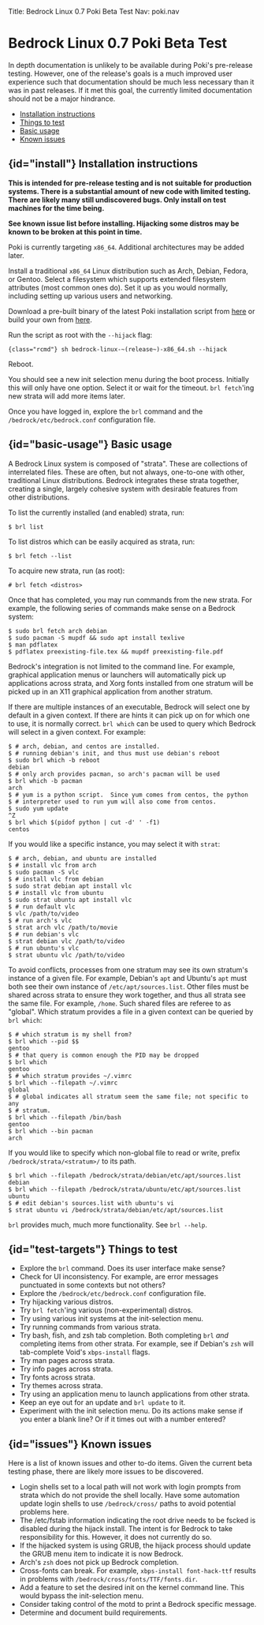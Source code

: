 Title: Bedrock Linux 0.7 Poki Beta Test
Nav: poki.nav

Bedrock Linux 0.7 Poki Beta Test
================================

In depth documentation is unlikely to be available during Poki's pre-release
testing.  However, one of the release's goals is a much improved user
experience such that documentation should be much less necessary than it was in
past releases.  If it met this goal, the currently limited documentation should
not be a major hindrance.

- [Installation instructions](#install)
- [Things to test](#test-targets)
- [Basic usage](#basic-usage)
- [Known issues](#issues)

## {id="install"} Installation instructions

**This is intended for pre-release testing and is not suitable for production systems.  There is a substantial amount of new code with limited testing.  There are likely many still undiscovered bugs.  Only install on test machines for the time being.**

**See known issue list before installing.  Hijacking some distros may be known to be broken at this point in time.**

Poki is currently targeting `x86_64`.  Additional architectures may be added later.

Install a traditional `x86_64` Linux distribution such as Arch, Debian, Fedora,
or Gentoo.  Select a filesystem which supports extended filesystem attributes
(most common ones do).  Set it up as you would normally, including setting up
various users and networking.

Download a pre-built binary of the latest Poki installation script from
[here](https://raw.githubusercontent.com/bedrocklinux/bedrocklinux-userland/0.7/releases) or build your own from [here](https://github.com/bedrocklinux/bedrocklinux-userland/tree/0.7).

Run the script as root with the `--hijack` flag:

    {class="rcmd"} sh bedrock-linux-~(release~)-x86_64.sh --hijack

Reboot.

You should see a new init selection menu during the boot process.  Initially
this will only have one option.  Select it or wait for the timeout.  `brl
fetch`'ing new strata will add more items later.

Once you have logged in, explore the `brl` command and the
`/bedrock/etc/bedrock.conf` configuration file.

## {id="basic-usage"} Basic usage

A Bedrock Linux system is composed of "strata".  These are collections of
interrelated files.  These are often, but not always, one-to-one with other,
traditional Linux distributions.  Bedrock integrates these strata together,
creating a single, largely cohesive system with desirable features from other
distributions.

To list the currently installed (and enabled) strata, run:

	$ brl list

To list distros which can be easily acquired as strata, run:

	$ brl fetch --list

To acquire new strata, run (as root):

	# brl fetch <distros>

Once that has completed, you may run commands from the new strata.  For
example, the following series of commands make sense on a Bedrock system:

	$ sudo brl fetch arch debian
	$ sudo pacman -S mupdf && sudo apt install texlive
	$ man pdflatex
	$ pdflatex preexisting-file.tex && mupdf preexisting-file.pdf

Bedrock's integration is not limited to the command line.  For example,
graphical application menus or launchers will automatically pick up
applications across strata, and Xorg fonts installed from one stratum will be
picked up in an X11 graphical application from another stratum.

If there are multiple instances of an executable, Bedrock will select one by
default in a given context.  If there are hints it can pick up on for which one
to use, it is normally correct.  `brl which` can be used to query which Bedrock
will select in a given context.  For example:

	$ # arch, debian, and centos are installed.
	$ # running debian's init, and thus must use debian's reboot
	$ sudo brl which -b reboot
	debian
	$ # only arch provides pacman, so arch's pacman will be used
	$ brl which -b pacman
	arch
	$ # yum is a python script.  Since yum comes from centos, the python
	$ # interpreter used to run yum will also come from centos.
	$ sudo yum update
	^Z
	$ brl which $(pidof python | cut -d' ' -f1)
	centos

If you would like a specific instance, you may select it with `strat`:

	$ # arch, debian, and ubuntu are installed
	$ # install vlc from arch
	$ sudo pacman -S vlc
	$ # install vlc from debian
	$ sudo strat debian apt install vlc
	$ # install vlc from ubuntu
	$ sudo strat ubuntu apt install vlc
	$ # run default vlc
	$ vlc /path/to/video
	$ # run arch's vlc
	$ strat arch vlc /path/to/movie
	$ # run debian's vlc
	$ strat debian vlc /path/to/video
	$ # run ubuntu's vlc
	$ strat ubuntu vlc /path/to/video

To avoid conflicts, processes from one stratum may see its own stratum's
instance of a given file.  For example, Debian's `apt` and Ubuntu's `apt` must
both see their own instance of `/etc/apt/sources.list`.  Other files must be
shared across strata to ensure they work together, and thus all strata see the
same file.  For example, `/home`.  Such shared files are referee to as
"global".  Which stratum provides a file in a given context can be queried by
`brl which`:

	$ # which stratum is my shell from?
	$ brl which --pid $$
	gentoo
	$ # that query is common enough the PID may be dropped
	$ brl which
	gentoo
	$ # which stratum provides ~/.vimrc
	$ brl which --filepath ~/.vimrc
	global
	$ # global indicates all stratum seem the same file; not specific to any
	$ # stratum.
	$ brl which --filepath /bin/bash
	gentoo
	$ brl which --bin pacman
	arch

If you would like to specify which non-global file to read or write, prefix
`/bedrock/strata/<stratum>/` to its path.

	$ brl which --filepath /bedrock/strata/debian/etc/apt/sources.list
	debian
	$ brl which --filepath /bedrock/strata/ubuntu/etc/apt/sources.list
	ubuntu
	$ # edit debian's sources.list with ubuntu's vi
	$ strat ubuntu vi /bedrock/strata/debian/etc/apt/sources.list

`brl` provides much, much more functionality.  See `brl --help`.


## {id="test-targets"} Things to test

- Explore the `brl` command.  Does its user interface make sense?
- Check for UI inconsistency.  For example, are error messages punctuated in
  some contexts but not others?
- Explore the `/bedrock/etc/bedrock.conf` configuration file.
- Try hijacking various distros.
- Try `brl fetch`'ing various (non-experimental) distros.
- Try using various init systems at the init-selection menu.
- Try running commands from various strata.
- Try bash, fish, and zsh tab completion.  Both completing `brl` *and* completing items from other strata.  For example, see if Debian's `zsh` will tab-complete Void's `xbps-install` flags.
- Try man pages across strata.
- Try info pages across strata.
- Try fonts across strata.
- Try themes across strata.
- Try using an application menu to launch applications from other strata.
- Keep an eye out for an update and `brl update` to it.
- Experiment with the init selection menu.  Do its actions make sense if you enter a blank line?  Or if it times out with a number entered?

## {id="issues"} Known issues

Here is a list of known issues and other to-do items.  Given the current beta testing phase, there are likely more issues to be discovered.

- Login shells set to a local path will not work with login prompts from strata which do not provide the shell locally.  Have some automation update login shells to use `/bedrock/cross/` paths to avoid potential problems here.
- The /etc/fstab information indicating the root drive needs to be fscked is disabled during the hijack install.  The intent is for Bedrock to take responsibility for this.  However, it does not currently do so.
- If the hijacked system is using GRUB, the hijack process should update the GRUB menu item to indicate it is now Bedrock.
- Arch's `zsh` does not pick up Bedrock completion.
- Cross-fonts can break.  For example, `xbps-install font-hack-ttf` results in problems with `/bedrock/cross/fonts/TTF/fonts.dir`.
- Add a feature to set the desired init on the kernel command line.  This would bypass the init-selection menu.
- Consider taking control of the motd to print a Bedrock specific message.
- Determine and document build requirements.
